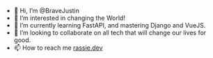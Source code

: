 - 👋 Hi, I’m @BraveJustin
- 👀 I’m interested in changing the World!
- 🌱 I’m currently learning FastAPI, and mastering Django and VueJS.
- 💞️ I’m looking to collaborate on all tech that will change our lives for good.
- 📫 How to reach me [rassie.dev](https://rassie.dev)

<!---
BraveJustin/BraveJustin is a ✨ special ✨ repository because its `README.md` (this file) appears on your GitHub profile.
You can click the Preview link to take a look at your changes.
--->

